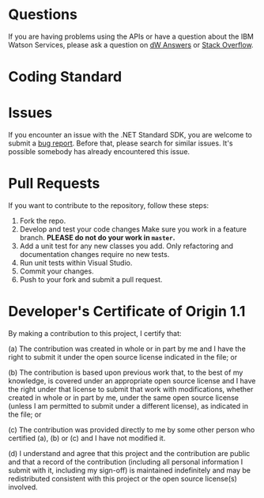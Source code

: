 # Questions

If you are having problems using the APIs or have a question about the IBM Watson Services, please ask a question on [dW Answers][dw-answers] or [Stack Overflow][stack-overflow].

# Coding Standard

# Issues

If you encounter an issue with the .NET Standard SDK, you are welcome to submit a [bug report][go-sdk-issues]. Before that, please search for similar issues. It's possible somebody has already encountered this issue.

# Pull Requests

If you want to contribute to the repository, follow these steps:

1. Fork the repo.
1. Develop and test your code changes Make sure you work in a feature branch. **PLEASE do not do your work in `master`.**
1. Add a unit test for any new classes you add. Only refactoring and documentation changes require no new tests.
1. Run unit tests within Visual Studio.
1. Commit your changes.
1. Push to your fork and submit a pull request.

# Developer's Certificate of Origin 1.1

By making a contribution to this project, I certify that:

(a) The contribution was created in whole or in part by me and I
   have the right to submit it under the open source license
   indicated in the file; or

(b) The contribution is based upon previous work that, to the best
   of my knowledge, is covered under an appropriate open source
   license and I have the right under that license to submit that
   work with modifications, whether created in whole or in part
   by me, under the same open source license (unless I am
   permitted to submit under a different license), as indicated
   in the file; or

(c) The contribution was provided directly to me by some other
   person who certified (a), (b) or (c) and I have not modified
   it.

(d) I understand and agree that this project and the contribution
   are public and that a record of the contribution (including all
   personal information I submit with it, including my sign-off) is
   maintained indefinitely and may be redistributed consistent with
   this project or the open source license(s) involved.

[dw-answers]: https://developer.ibm.com/answers/questions/ask/?topics=watson
[stack-overflow]: http://stackoverflow.com/questions/ask?tags=ibm-watson
[allman-style]: http://en.wikipedia.org/wiki/Indent_style#Allman_style
[go-sdk-issues]: https://github.com/watson-developer-cloud/go-sdk/issues
